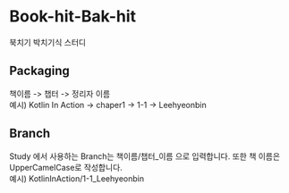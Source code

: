 # Book-hit-Bak-hit
북치기 박치기식 스터디
## Packaging
책이름 -> 챕터 -> 정리자 이름<br>
예시) Kotlin In Action -> chaper1 -> 1-1 -> Leehyeonbin

## Branch
Study 에서 사용하는 Branch는 책이름/챕터_이름 으로 입력합니다. 또한 책 이름은 UpperCamelCase로 작성합니다.<br>
예시) KotlinInAction/1-1_Leehyeonbin
